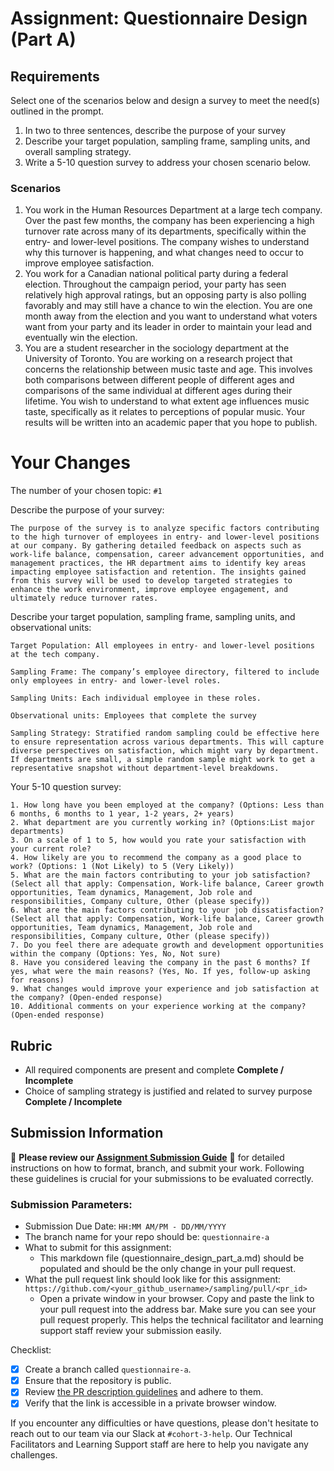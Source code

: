 # Assignment: Questionnaire Design (Part A)

## Requirements
Select one of the scenarios below and design a survey to meet the need(s) outlined in the prompt.

1.	In two to three sentences, describe the purpose of your survey
2.	Describe your target population, sampling frame, sampling units, and overall sampling strategy.
3.	Write a 5-10 question survey to address your chosen scenario below.


### Scenarios
1.	You work in the Human Resources Department at a large tech company. Over the past few months, the company has been experiencing a high turnover rate across many of its departments, specifically within the entry- and lower-level positions. The company wishes to understand why this turnover is happening, and what changes need to occur to improve employee satisfaction.
2.	You work for a Canadian national political party during a federal election. Throughout the campaign period, your party has seen relatively high approval ratings, but an opposing party is also polling favorably and may still have a chance to win the election. You are one month away from the election and you want to understand what voters want from your party and its leader in order to maintain your lead and eventually win the election.
3.	You are a student researcher in the sociology department at the University of Toronto. You are working on a research project that concerns the relationship between music taste and age. This involves both comparisons between different people of different ages and comparisons of the same individual at different ages during their lifetime. You wish to understand to what extent age influences music taste, specifically as it relates to perceptions of popular music. Your results will be written into an academic paper that you hope to publish.


# Your Changes

The number of your chosen topic: `#1`

Describe the purpose of your survey:
```
The purpose of the survey is to analyze specific factors contributing to the high turnover of employees in entry- and lower-level positions at our company. By gathering detailed feedback on aspects such as work-life balance, compensation, career advancement opportunities, and management practices, the HR department aims to identify key areas impacting employee satisfaction and retention. The insights gained from this survey will be used to develop targeted strategies to enhance the work environment, improve employee engagement, and ultimately reduce turnover rates.
```

Describe your target population, sampling frame, sampling units, and observational units:
```
Target Population: All employees in entry- and lower-level positions at the tech company.

Sampling Frame: The company’s employee directory, filtered to include only employees in entry- and lower-level roles.

Sampling Units: Each individual employee in these roles.

Observational units: Employees that complete the survey

Sampling Strategy: Stratified random sampling could be effective here to ensure representation across various departments. This will capture diverse perspectives on satisfaction, which might vary by department. If departments are small, a simple random sample might work to get a representative snapshot without department-level breakdowns.
```

Your 5-10 question survey:
```
1. How long have you been employed at the company? (Options: Less than 6 months, 6 months to 1 year, 1-2 years, 2+ years)
2. What department are you currently working in? (Options:List major departments)
3. On a scale of 1 to 5, how would you rate your satisfaction with your current role?
4. How likely are you to recommend the company as a good place to work? (Options: 1 (Not Likely) to 5 (Very Likely))
5. What are the main factors contributing to your job satisfaction? (Select all that apply: Compensation, Work-life balance, Career growth opportunities, Team dynamics, Management, Job role and responsibilities, Company culture, Other (please specify))
6. What are the main factors contributing to your job dissatisfaction? (Select all that apply: Compensation, Work-life balance, Career growth opportunities, Team dynamics, Management, Job role and responsibilities, Company culture, Other (please specify))
7. Do you feel there are adequate growth and development opportunities within the company (Options: Yes, No, Not sure)
8. Have you considered leaving the company in the past 6 months? If yes, what were the main reasons? (Yes, No. If yes, follow-up asking for reasons)
9. What changes would improve your experience and job satisfaction at the company? (Open-ended response)
10. Additional comments on your experience working at the company? (Open-ended response)
```

## Rubric

-	All required components are present and complete **Complete / Incomplete**
-	Choice of sampling strategy is justified and related to survey purpose **Complete / Incomplete**

## Submission Information

🚨 **Please review our [Assignment Submission Guide](https://github.com/UofT-DSI/onboarding/blob/main/onboarding_documents/submissions.md)** 🚨 for detailed instructions on how to format, branch, and submit your work. Following these guidelines is crucial for your submissions to be evaluated correctly.

### Submission Parameters:
* Submission Due Date: `HH:MM AM/PM - DD/MM/YYYY`
* The branch name for your repo should be: `questionnaire-a`
* What to submit for this assignment:
    * This markdown file (questionnaire_design_part_a.md) should be populated and should be the only change in your pull request.
* What the pull request link should look like for this assignment: `https://github.com/<your_github_username>/sampling/pull/<pr_id>`
    * Open a private window in your browser. Copy and paste the link to your pull request into the address bar. Make sure you can see your pull request properly. This helps the technical facilitator and learning support staff review your submission easily.

Checklist:
- [x] Create a branch called `questionnaire-a`.
- [x] Ensure that the repository is public.
- [x] Review [the PR description guidelines](https://github.com/UofT-DSI/onboarding/blob/main/onboarding_documents/submissions.md#guidelines-for-pull-request-descriptions) and adhere to them.
- [x] Verify that the link is accessible in a private browser window.

If you encounter any difficulties or have questions, please don't hesitate to reach out to our team via our Slack at `#cohort-3-help`. Our Technical Facilitators and Learning Support staff are here to help you navigate any challenges.

